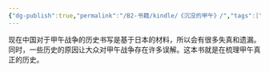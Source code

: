 ```yaml
---
{"dg-publish":true,"permalink":"/B2-书籍/kindle/《沉没的甲午》/","tags":["政治历史社会"]}
---
```



现在中国对于甲午战争的历史书写是基于日本的材料，所以会有很多失真和遗漏。同时，一些历史的原因让大众对甲午战争存在许多误解。这本书就是在梳理甲午真正的历史。
